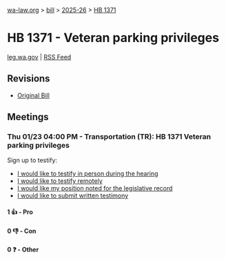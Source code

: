 [wa-law.org](/) > [bill](/bill/) > [2025-26](/bill/2025-26/) > [HB 1371](/bill/2025-26/hb/1371/)

# HB 1371 - Veteran parking privileges
[leg.wa.gov](https://app.leg.wa.gov/billsummary?BillNumber=1371&Year=2025&Initiative=false) | [RSS Feed](./rss.xml)

## Revisions
* [Original Bill](1/)

## Meetings
### Thu 01/23 04:00 PM - Transportation (TR): HB 1371 Veteran parking privileges
Sign up to testify:
* [I would like to testify in person during the hearing](https://app.leg.wa.gov/csi/Testifier/Add?chamber=House&mId=32474&aId=161855&caId=24939&tId=1)
* [I would like to testify remotely](https://app.leg.wa.gov/csi/Testifier/Add?chamber=House&mId=32474&aId=161855&caId=24939&tId=2)
* [I would like my position noted for the legislative record](https://app.leg.wa.gov/csi/Testifier/Add?chamber=House&mId=32474&aId=161855&caId=24939&tId=3)
* [I would like to submit written testimony](https://app.leg.wa.gov/csi/Testifier/Add?chamber=House&mId=32474&aId=161855&caId=24939&tId=4)

#### 1 👍 - Pro

#### 0 👎 - Con

#### 0 ❓ - Other
